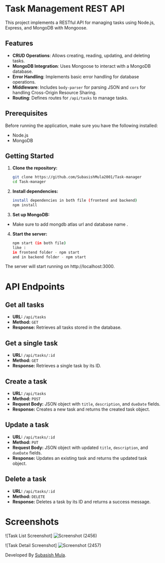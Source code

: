 # Task Management REST API

This project implements a RESTful API for managing tasks using Node.js, Express, and MongoDB with Mongoose.

## Features

- **CRUD Operations**: Allows creating, reading, updating, and deleting tasks.
- **MongoDB Integration**: Uses Mongoose to interact with a MongoDB database.
- **Error Handling**: Implements basic error handling for database operations.
- **Middleware**: Includes `body-parser` for parsing JSON and `cors` for handling Cross-Origin Resource Sharing.
- **Routing**: Defines routes for `/api/tasks` to manage tasks.

## Prerequisites

Before running the application, make sure you have the following installed:

- Node.js
- MongoDB

## Getting Started

1. **Clone the repository:**

   ```bash
   git clone https://github.com/SubasishMula2001/Task-manager
   cd Task-manager
   ```

2. **Install dependencies:**

   ```bash
   install dependencies in both file (frontend and backend)
   npm install
   ```

3. **Set up MongoDB:**

- Make sure to add mongdb atlas url and database name .

4. **Start the server:**

   ```bash
   npm start (in both file)
   like :
   in frontend folder - npm start
   and in backend folder - npm start
   ```

The server will start running on http://localhost:3000.

# API Endpoints

## Get all tasks

- **URL:** `/api/tasks`
- **Method:** `GET`
- **Response:** Retrieves all tasks stored in the database.

## Get a single task

- **URL:** `/api/tasks/:id`
- **Method:** `GET`
- **Response:** Retrieves a single task by its ID.

## Create a task

- **URL:** `/api/tasks`
- **Method:** `POST`
- **Request Body:** JSON object with `title`, `description`, and `dueDate` fields.
- **Response:** Creates a new task and returns the created task object.

## Update a task

- **URL:** `/api/tasks/:id`
- **Method:** `PUT`
- **Request Body:** JSON object with updated `title`, `description`, and `dueDate` fields.
- **Response:** Updates an existing task and returns the updated task object.

## Delete a task

- **URL:** `/api/tasks/:id`
- **Method:** `DELETE`
- **Response:** Deletes a task by its ID and returns a success message.

# Screenshots

![Task List Screenshot] ![Screenshot (2456)](https://github.com/SubasishMula2001/Task-manager/assets/74977100/52984df5-5dba-4f31-9da6-1cfde488181c)

![Task Detail Screenshot] ![Screenshot (2457)](https://github.com/SubasishMula2001/Task-manager/assets/74977100/3ea1dc55-6554-4fcf-ab42-db361f0e8992)


Developed By [Subasish Mula](https://subasishmula.me/).
